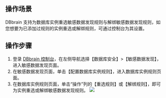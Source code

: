 
## 操作场景
DBbrain 支持为数据库实例重选敏感数据发现规则与解绑敏感数据发现规则，如您想要为已添加过规则的实例重选或解绑规则，可通过控制台为其设置。

## 操作步骤
1. 登录 [DBbrain 控制台](https://console.cloud.tencent.com/dbbrain/sensitive-data)，在左侧导航选择【数据库安全】>【敏感数据发现】，进入敏感数据发现页面。
2. 在敏感数据发现页面，单击【配置数据库实例规则】，进入数据库实例规则页面。
3. 在数据库实例规则页面，单击“操作”列的【重选规则】或【解绑规则】，即可为实例重选或解绑敏感数据发现规则。
![](https://main.qcloudimg.com/raw/e94dce60e0e9867a1d904b2a3ffa456e.png)


